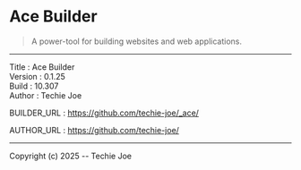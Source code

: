# Ace Builder
> A power-tool for building websites and web applications.
------------------------------------------------------------------

Title    : Ace Builder  
Version  : 0.1.25  
Build    : 10.307  
Author   : Techie Joe  

BUILDER_URL  : https://github.com/techie-joe/_ace/  

AUTHOR_URL   : https://github.com/techie-joe/  

------------------------------------------------------------------

Copyright (c) 2025 -- Techie Joe